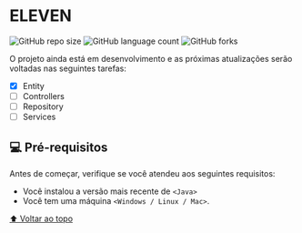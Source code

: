 # ELEVEN

![GitHub repo size](https://img.shields.io/github/repo-size/iuricode/README-template?style=for-the-badge)
![GitHub language count](https://img.shields.io/github/languages/count/iuricode/README-template?style=for-the-badge)
![GitHub forks](https://img.shields.io/github/forks/iuricode/README-template?style=for-the-badge)

O projeto ainda está em desenvolvimento e as próximas atualizações serão voltadas nas seguintes tarefas:

- [x] Entity
- [ ] Controllers
- [ ] Repository
- [ ] Services

## 💻 Pré-requisitos
Antes de começar, verifique se você atendeu aos seguintes requisitos:
* Você instalou a versão mais recente de `<Java>`
* Você tem uma máquina `<Windows / Linux / Mac>`.

[⬆ Voltar ao topo](#ELEVEN)<br>
